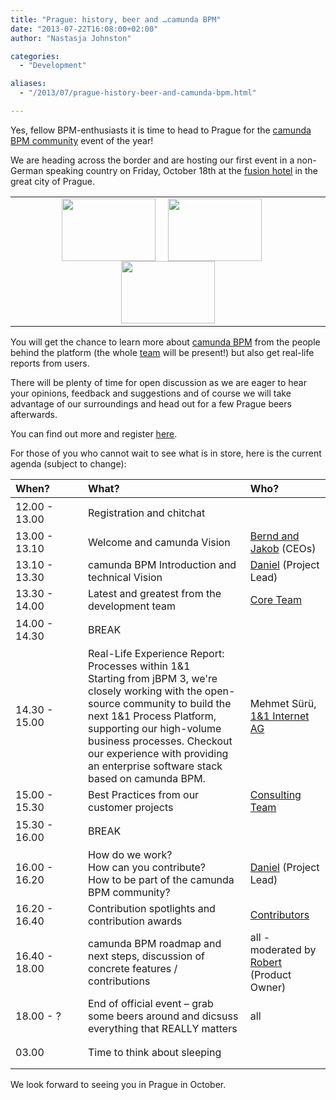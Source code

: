 ```yaml
---
title: "Prague: history, beer and …camunda BPM"
date: "2013-07-22T16:08:00+02:00"
author: "Nastasja Johnston"

categories:
  - "Development"

aliases:
  - "/2013/07/prague-history-beer-and-camunda-bpm.html"

---
```


<p>
Yes, fellow BPM-enthusiasts it is time to head to Prague for the <a href="http://network.camunda.org/">camunda BPM community</a> event of the year!
</p>
<p>
We are heading across the border and are hosting our first event in a non-German speaking country on Friday, October 18th at the <a href="http://www.fusionhotels.com/en/">fusion hotel</a> in the great city of Prague.
</p>
<table>
<tr><td style="text-align:center;"><a href="http://www.bpm-guide.de/wp-content/uploads/2013/07/2700211.jpg"><img style="margin-right:20px;" src="http://www.bpm-guide.de/wp-content/uploads/2013/07/2700211-150x101.jpg" alt="" title="reception fusion prague" width="150" height="100" class="size-thumbnail wp-image-4817" /></a><a href="http://www.bpm-guide.de/wp-content/uploads/2013/07/2719711.jpg"><img style="margin-right:20px;" src="http://www.bpm-guide.de/wp-content/uploads/2013/07/2719711-150x99.jpg" alt="" title="playroom fusion prague" width="150" height="100" class="size-thumbnail wp-image-4818" /></a><a href="http://www.bpm-guide.de/wp-content/uploads/2013/07/18PRAGUE_SPAN-articleLarge1.jpg"><img src="http://www.bpm-guide.de/wp-content/uploads/2013/07/18PRAGUE_SPAN-articleLarge1-150x92.jpg" alt="" title="Prague" width="150" height="100" class="aligncenter size-thumbnail wp-image-4820" /></a></td>
</tr>
</table>
<p>
You will get the chance to learn more about <a href="http://www.camunda.org/">camunda BPM</a> from the people behind the platform (the whole <a href="http://www.camunda.org/community/team.html">team</a> will be present!) but also get real-life reports from users.
</p>
<p>
There will be plenty of time for open discussion as we are eager to hear your opinions, feedback and suggestions and of course we will take advantage of our surroundings and head out for a few Prague beers afterwards.
</p>
<p>
You can find out more and register <a href="http://network.camunda.org/meetings/10">here</a>. 
</p>
<p>
For those of you who cannot wait to see what is in store, here is the current agenda (subject to change):
<table>
  <thead>
    <tr>
      <th width="100" align="left">When?</th>
      <th align="left" >What?</th>
      <th align="left">Who?</th>
    </tr>
  </thead>
  <tbody>
  <tr class="popover-title" height="50">
    <td>12.00 - 13.00</td>
    <td>Registration and chitchat</td>
    <td></td>
  </tr>
  <tr>
    <td>13.00 - 13.10</td>
    <td>Welcome and camunda Vision</td>
    <td><a href="http://www.camunda.org/community/team.html">Bernd and Jakob</a> (CEOs)</td>
  </tr>
  <tr>
    <td>13.10 - 13.30</td>
    <td>camunda BPM Introduction and technical Vision</td>
    <td><a href="http://www.camunda.org/community/team.html">Daniel</a> (Project Lead)</td>
  </tr>
  <tr>
    <td>13.30 - 14.00</td>
    <td>Latest and greatest from the development team</td>
    <td><a href="http://www.camunda.org/community/team.html">Core Team</a></td>
  </tr>
  <tr class="popover-title" height="50">
    <td>14.00 - 14.30</td>
    <td>BREAK</td>
    <td></td>
  </tr>
  <tr>
    <td>14.30 - 15.00</td>
    <td>Real-Life Experience Report: Processes within 1&1 <br> Starting from jBPM 3, we're closely working with the open-source community to build the next 1&1 Process Platform, supporting our high-volume business processes. Checkout our experience with providing an enterprise software stack based on camunda BPM.<br> </td>
    <td>Mehmet Sürü, <a href="http://www.1und1.de//">1&1 Internet AG</a> </td>
  </tr>
  <tr>
    <td>15.00 - 15.30</td>
    <td>Best Practices from our customer projects</td>
    <td><a href="http://www.camunda.org/community/team.html">Consulting Team</a></td>
  </tr>
  <tr class="popover-title" height="50">
    <td>15.30 - 16.00</td>
    <td>BREAK</td>
    <td></td>
  </tr>
  <tr>
    <td>16.00 - 16.20</td>
    <td>How do we work? <br> How can you contribute? <br> How to be part of the camunda BPM community?</td>
    <td><a href="http://www.camunda.org/community/team.html">Daniel</a> (Project Lead)</td>
  </tr>
  <tr>
    <td>16.20 - 16.40</td>
    <td>Contribution spotlights and contribution awards</td>
    <td><a href="http://www.camunda.org/community/team.html">Contributors</a></td>
  </tr>
  <tr>
    <td>16.40 - 18.00</td>
    <td>camunda BPM roadmap and next steps, discussion of concrete features / contributions</td>
    <td>all - moderated by <a href="http://www.camunda.org/community/team.html">Robert</a> (Product Owner)</td>
  </tr>
  <tr class="popover-title" height="50">
    <td>18.00 - ?</td>
    <td>End of official event – grab some beers around and dicsuss everything that REALLY matters</td>
    <td>all</td>
  </tr>
  <tr class="popover-title" height="50">
    <td>03.00</td>
    <td>Time to think about sleeping</td>
    <td></td>
  </tr>
</table>
</p>
<p>
We look forward to seeing you in Prague in October.
</p>